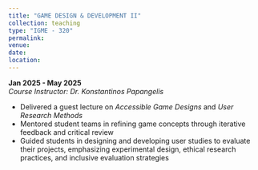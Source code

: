 ```yaml
---
title: "GAME DESIGN & DEVELOPMENT II"
collection: teaching
type: "IGME - 320"
permalink: 
venue: 
date: 
location: 
---
```

**Jan 2025 - May 2025**  
_Course Instructor: Dr. Konstantinos Papangelis_  
* Delivered a guest lecture on _Accessible Game Designs_ and _User Research Methods_
* Mentored student teams in refining game concepts through iterative feedback and critical review  
* Guided students in designing and developing user studies to evaluate their projects, emphasizing experimental design, ethical research practices, and inclusive evaluation strategies








